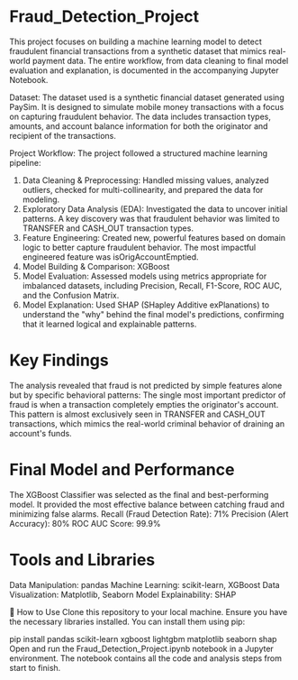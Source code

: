 # Fraud_Detection_Project

This project focuses on building a machine learning model to detect fraudulent financial transactions from a synthetic dataset that mimics real-world payment data. The entire workflow, from data cleaning to final model evaluation and explanation, is documented in the accompanying Jupyter Notebook.

Dataset:
The dataset used is a synthetic financial dataset generated using PaySim. It is designed to simulate mobile money transactions with a focus on capturing fraudulent behavior. The data includes transaction types, amounts, and account balance information for both the originator and recipient of the transactions.

Project Workflow:
The project followed a structured machine learning pipeline:
1. Data Cleaning & Preprocessing: Handled missing values, analyzed outliers, checked for multi-collinearity, and prepared the data for modeling.
2. Exploratory Data Analysis (EDA): Investigated the data to uncover initial patterns. A key discovery was that fraudulent behavior was limited to TRANSFER and CASH_OUT transaction types.
3. Feature Engineering: Created new, powerful features based on domain logic to better capture fraudulent behavior. The most impactful engineered feature was isOrigAccountEmptied.
4. Model Building & Comparison: XGBoost
5. Model Evaluation: Assessed models using metrics appropriate for imbalanced datasets, including Precision, Recall, F1-Score, ROC AUC, and the Confusion Matrix.
6. Model Explanation: Used SHAP (SHapley Additive exPlanations) to understand the "why" behind the final model's predictions, confirming that it learned logical and explainable patterns.

# Key Findings
The analysis revealed that fraud is not predicted by simple features alone but by specific behavioral patterns:
The single most important predictor of fraud is when a transaction completely empties the originator's account.
This pattern is almost exclusively seen in TRANSFER and CASH_OUT transactions, which mimics the real-world criminal behavior of draining an account's funds.

# Final Model and Performance
The XGBoost Classifier was selected as the final and best-performing model. It provided the most effective balance between catching fraud and minimizing false alarms.
Recall (Fraud Detection Rate): 71%
Precision (Alert Accuracy): 80%
ROC AUC Score: 99.9%

# Tools and Libraries
Data Manipulation: pandas
Machine Learning: scikit-learn, XGBoost
Data Visualization: Matplotlib, Seaborn
Model Explainability: SHAP

📂 How to Use
Clone this repository to your local machine.
Ensure you have the necessary libraries installed. You can install them using pip:

pip install pandas scikit-learn xgboost lightgbm matplotlib seaborn shap
Open and run the Fraud_Detection_Project.ipynb notebook in a Jupyter environment. The notebook contains all the code and analysis steps from start to finish.
